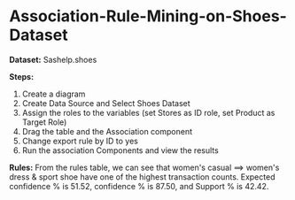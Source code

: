 # Association-Rule-Mining-on-Shoes-Dataset
**Dataset:** Sashelp.shoes

**Steps:**

1.  Create a diagram 
2.  Create Data Source and Select Shoes Dataset 
3.  Assign the roles to the variables (set Stores as ID role, set Product as Target Role)
5.  Drag the table and the Association component
6.  Change export rule by ID to yes   
7.  Run the association Components and view the results 


**Rules:**
From the rules table, we can see that women's casual ==> women's dress & sport shoe have one of the highest transaction counts. Expected confidence % is 51.52, confidence % is 87.50, and Support % is 42.42.
